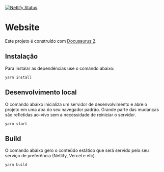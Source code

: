 [![Netlify Status](https://api.netlify.com/api/v1/badges/9f8a7115-9100-427e-ab7c-f2585992b130/deploy-status)](https://app.netlify.com/sites/talimblog/deploys)

# Website

Este projeto é construído com [Docusaurus 2](https://docusaurus.io/).

## Instalação

Para instalar as dependências use o comando abaixo:

```console
yarn install
```

## Desenvolvimento local

O comando abaixo inicializa um servidor de desenvolvimento e abre o projeto em uma aba do seu navegador padrão. Grande parte das mudanças são refletidas ao-vivo sem a necessidade de reiniciar o servidor.

```console
yarn start
```

## Build

O comando abaixo gero o conteúdo estático que será servido pelo seu serviço de preferência (Netlify, Vercel e etc).

```console
yarn build
```
